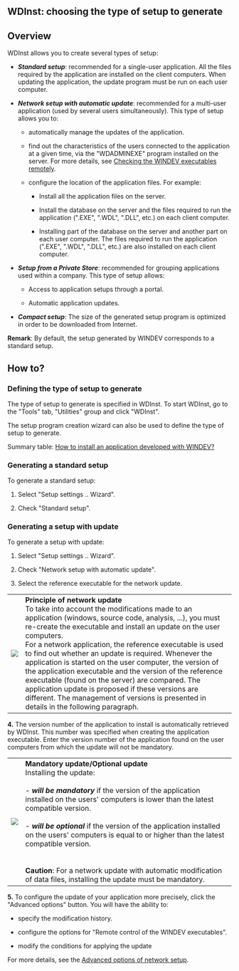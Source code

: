 


## WDInst: choosing the type of setup to generate 
			



<a name="NOTE1"></a>
<a name="NOTE1_1"></a>


## Overview
<a name="overview_ELTTEXTE000171"></a>
WDInst allows you to create several types of setup:

- ***Standard setup***: recommended for a single-user application.
	All the files required by the application are installed on the client computers.
	When updating the application, the update program must be run on each user computer.

- ***Network setup with automatic update***: recommended for a multi-user application (used by several users simultaneously). 
	This type of setup allows you to:

	- automatically manage the updates of the application.

	- find out the characteristics of the users connected to the application at a given time, via the "WDADMINEXE" program installed on the server. For more details, see [Checking the WINDEV executables remotely](../WDAdminExe/2028052.md).

	- configure the location of the application files. For example:

		- Install all the application files on the server.

		- Install the database on the server and the files required to run the application (".EXE", ".WDL", ".DLL", etc.) on each client computer.

		- Installing part of the database on the server and another part on each user computer. The files required to run the application (".EXE", ".WDL", ".DLL", etc.) are also installed on each client computer.




- ***Setup from a Private Store***: recommended for grouping applications used within a company. This type of setup allows:

	- Access to application setups through a portal. 

	- Automatic application updates.   




- ***Compact setup***: The size of the generated setup program is optimized in order to be downloaded from Internet.




**Remark**: By default, the setup generated by WINDEV corresponds to a standard setup.

<a name="NOTE2"></a>
<a name="NOTE2_1"></a>


## How to?
<a name="how_ELTTEXTE000195"></a>


### Defining the type of setup to generate
<a name="defining_the_type_setup_generate_ELTPARAGRAPHE000047"></a>

The type of setup to generate is specified in WDInst. To start WDInst, go to the "Tools" tab, "Utilities" group and click "WDInst".

The setup program creation wizard can also be used to define the type of setup to generate.

Summary table: [How to install an application developed with WINDEV?](../Editeurs/2028005.md)
<a name="NOTE2_2"></a>


### Generating a standard setup
<a name="generating_standard_setup_ELTPARAGRAPHE000072"></a>

To generate a standard setup:

1. Select "Setup settings .. Wizard".

2. Check "Standard setup".



<a name="NOTE2_3"></a>


### Generating a setup with update
<a name="generating_setup_with_update_ELTPARAGRAPHE000082"></a>

To generate a setup with update:

1. Select "Setup settings .. Wizard".

2. Check "Network setup with automatic update".

3. Select the reference executable for the network update.





|   |   |
| --- | --- |
| ![](https://doc.pcsoft.fr/en-US/images/image.awp?langid=3&name=picto_rubrique_exemple.GIF)<br> | **Principle of network update**<br>To take into account the modifications made to an application (windows, source code, analysis, ...), you must re-create the executable and install an update on the user computers.<br>For a network application, the reference executable is used to find out whether an update is required. Whenever the application is started on the user computer, the version of the application executable and the version of the reference executable (found on the server) are compared. The application update is proposed if these versions are different. The management of versions is presented in details in the following paragraph. |

**4.** The version number of the application to install is automatically retrieved by WDInst. This number was specified when creating the application executable. 
Enter the version number of the application found on the user computers from which the update will not be mandatory.


|   |   |
| --- | --- |
| ![](https://doc.pcsoft.fr/en-US/images/image.awp?langid=3&name=picto_rubrique_exemple.GIF)<br> | **Mandatory update/Optional update**<br>Installing the update:<br><br>- ***will be mandatory*** if the version of the application installed on the users' computers is lower than the latest compatible version.<br><br>- ***will be optional*** if the version of the application installed on the users' computers is equal to or higher than the latest compatible version.<br><br><br>**Caution**: For a network update with automatic modification of data files, installing the update must be mandatory. |

**5.** To configure the update of your application more precisely, click the "Advanced options" button. You will have the ability to:

- specify the modification history.

- configure the options for "Remote control of the WINDEV executables".

- modify the conditions for applying the update




For more details, see the [Advanced options of network setup](../Editeurs/2028020.md).


